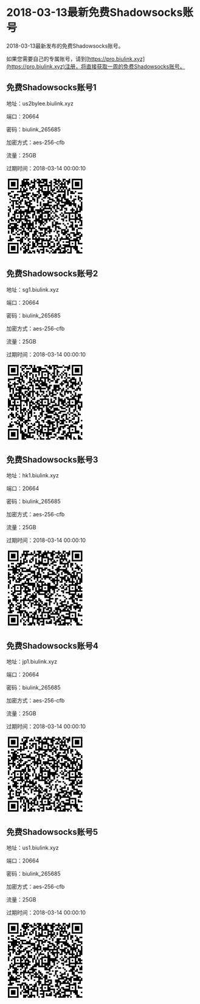 # 2018-03-13最新免费Shadowsocks账号

2018-03-13最新发布的免费Shadowsocks账号。

如果您需要自己的专属账号，请到[https://pro.biulink.xyz](https://pro.biulink.xyz)注册，将直接获取一周的免费Shadowsocks账号。

## 免费Shadowsocks账号1

地址：us2bylee.biulink.xyz

端口：20664

密码：biulink_265685

加密方式：aes-256-cfb

流量：25GB

过期时间：2018-03-14 00:00:10

![二维码](qrcode/a998f570-e9cd-4552-aa5b-d6b78f0c7b16.png)

## 免费Shadowsocks账号2

地址：sg1.biulink.xyz

端口：20664

密码：biulink_265685

加密方式：aes-256-cfb

流量：25GB

过期时间：2018-03-14 00:00:10

![二维码](qrcode/6df6717f-d317-4880-8c4b-a98318e67df7.png)

## 免费Shadowsocks账号3

地址：hk1.biulink.xyz

端口：20664

密码：biulink_265685

加密方式：aes-256-cfb

流量：25GB

过期时间：2018-03-14 00:00:10

![二维码](qrcode/d29711ec-bcc0-4b39-b5bb-aa079258bbc7.png)

## 免费Shadowsocks账号4

地址：jp1.biulink.xyz

端口：20664

密码：biulink_265685

加密方式：aes-256-cfb

流量：25GB

过期时间：2018-03-14 00:00:10

![二维码](qrcode/e55ae42c-5324-4f4a-a609-be6c639ac5ab.png)

## 免费Shadowsocks账号5

地址：us1.biulink.xyz

端口：20664

密码：biulink_265685

加密方式：aes-256-cfb

流量：25GB

过期时间：2018-03-14 00:00:10

![二维码](qrcode/6e03c475-34fd-4c2b-b2db-398a107bfa2a.png)

